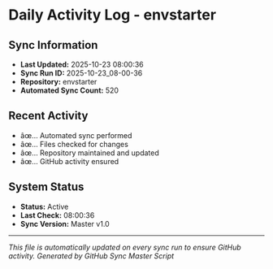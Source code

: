 ﻿# Daily Activity Log - envstarter

## Sync Information
- **Last Updated:** 2025-10-23 08:00:36
- **Sync Run ID:** 2025-10-23_08-00-36
- **Repository:** envstarter
- **Automated Sync Count:** 520

## Recent Activity
- âœ… Automated sync performed
- âœ… Files checked for changes
- âœ… Repository maintained and updated
- âœ… GitHub activity ensured

## System Status
- **Status:** Active
- **Last Check:** 08:00:36
- **Sync Version:** Master v1.0

---
*This file is automatically updated on every sync run to ensure GitHub activity.*
*Generated by GitHub Sync Master Script*
